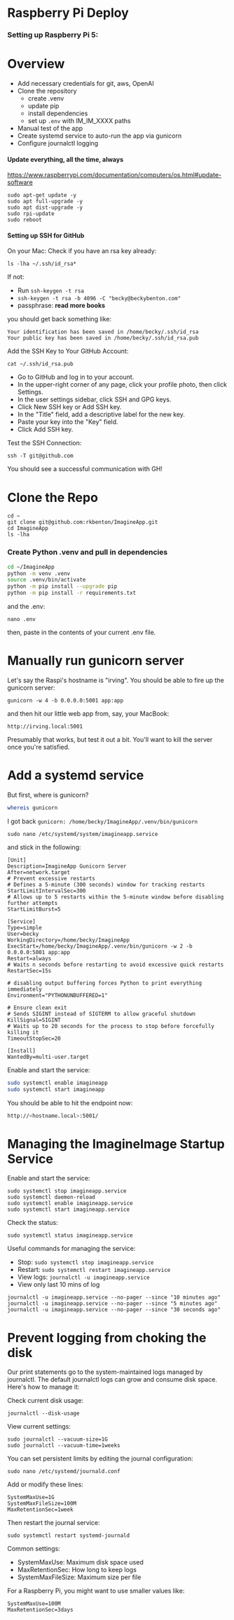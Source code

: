 # Raspberry Pi Deploy

### Setting up Raspberry Pi 5:

# Overview

- Add necessary credentials for git, aws, OpenAI
- Clone the repository
  - create .venv
  - update pip
  - install dependencies
  - set up `.env` with IM_IM_XXXX paths
- Manual test of the app
- Create systemd service to auto-run the app via gunicorn
- Configure journalctl logging


#### Update everything, all the time, always
https://www.raspberrypi.com/documentation/computers/os.html#update-software
```
sudo apt-get update -y
sudo apt full-upgrade -y
sudo apt dist-upgrade -y
sudo rpi-update
sudo reboot
```

#### Setting up SSH for GitHub
On your Mac:
Check if you have an rsa key already:
```
ls -lha ~/.ssh/id_rsa*
```
If not:
- Run `ssh-keygen -t rsa`
- `ssh-keygen -t rsa -b 4096 -C "becky@beckybenton.com"`
- passphrase: **read more books**

you should get back something like:
```
Your identification has been saved in /home/becky/.ssh/id_rsa
Your public key has been saved in /home/becky/.ssh/id_rsa.pub
```
Add the SSH Key to Your GitHub Account:

```
cat ~/.ssh/id_rsa.pub
```
- Go to GitHub and log in to your account.
- In the upper-right corner of any page, click your profile photo, then click Settings.
- In the user settings sidebar, click SSH and GPG keys.
- Click New SSH key or Add SSH key.
- In the "Title" field, add a descriptive label for the new key.
- Paste your key into the "Key" field.
- Click Add SSH key.

Test the SSH Connection:

```
ssh -T git@github.com
```
You should see a successful communication with GH!

# Clone the Repo
```
cd ~
git clone git@github.com:rkbenton/ImagineApp.git
cd ImagineApp
ls -lha
```

### Create Python .venv and pull in dependencies

```bash
cd ~/ImagineApp
python -m venv .venv
source .venv/bin/activate
python -m pip install --upgrade pip
python -m pip install -r requirements.txt
```
and the .env:
```
nano .env
```
then, paste in the contents of your current .env file.

# Manually run gunicorn server
Let's say the Raspi's hostname is "irving". You should be able to fire up the gunicorn server:
```
gunicorn -w 4 -b 0.0.0.0:5001 app:app
```
and then hit our little web app from, say, your MacBook:
```
http://irving.local:5001
```
Presumably that works, but test it out a bit. You'll want to kill the server
once you're satisfied.

# Add a systemd service

But first, where is gunicorn?
```bash
whereis gunicorn
```
I got back `gunicorn: /home/becky/ImagineApp/.venv/bin/gunicorn`

```
sudo nano /etc/systemd/system/imagineapp.service
```
and stick in the following:
```
[Unit]
Description=ImagineApp Gunicorn Server
After=network.target
# Prevent excessive restarts
# Defines a 5-minute (300 seconds) window for tracking restarts
StartLimitIntervalSec=300
# Allows up to 5 restarts within the 5-minute window before disabling further attempts
StartLimitBurst=5

[Service]
Type=simple
User=becky
WorkingDirectory=/home/becky/ImagineApp
ExecStart=/home/becky/ImagineApp/.venv/bin/gunicorn -w 2 -b 0.0.0.0:5001 app:app
Restart=always
# Waits n seconds before restarting to avoid excessive quick restarts
RestartSec=15s

# disabling output buffering forces Python to print everything immediately
Environment="PYTHONUNBUFFERED=1"

# Ensure clean exit
# Sends SIGINT instead of SIGTERM to allow graceful shutdown
KillSignal=SIGINT
# Waits up to 20 seconds for the process to stop before forcefully killing it
TimeoutStopSec=20

[Install]
WantedBy=multi-user.target
```

Enable and start the service:
```bash
sudo systemctl enable imagineapp
sudo systemctl start imagineapp
```
You should be able to hit the endpoint now:
```bash
http://<hostname.local>:5001/
```


# Managing the ImagineImage Startup Service

Enable and start the service:
```
sudo systemctl stop imagineapp.service
sudo systemctl daemon-reload
sudo systemctl enable imagineapp.service
sudo systemctl start imagineapp.service
```

Check the status:
```
sudo systemctl status imagineapp.service
```

Useful commands for managing the service:

- Stop: `sudo systemctl stop imagineapp.service`
- Restart: `sudo systemctl restart imagineapp.service`
- View logs: `journalctl -u imagineapp.service`
- View only last 10 mins of log

 ```
journalctl -u imagineapp.service --no-pager --since "10 minutes ago"
journalctl -u imagineapp.service --no-pager --since "5 minutes ago"
journalctl -u imagineapp.service --no-pager --since "30 seconds ago"
```
# Prevent logging from choking the disk
Our print statements go to the system-maintained logs managed by journalctl. The default journalctl logs can grow and consume disk space. Here's how to manage it:

Check current disk usage:
```
journalctl --disk-usage
```

View current settings:
```
sudo journalctl --vacuum-size=1G
sudo journalctl --vacuum-time=1weeks
```

You can set persistent limits by editing the journal configuration:
```
sudo nano /etc/systemd/journald.conf
```

Add or modify these lines:
```
SystemMaxUse=1G
SystemMaxFileSize=100M
MaxRetentionSec=1week
```

Then restart the journal service:
```
sudo systemctl restart systemd-journald
```
Common settings:

- SystemMaxUse: Maximum disk space used
- MaxRetentionSec: How long to keep logs
- SystemMaxFileSize: Maximum size per file

For a Raspberry Pi, you might want to use smaller values like:
```
SystemMaxUse=100M
MaxRetentionSec=3days
```
